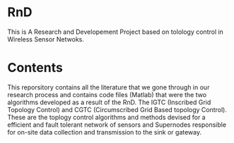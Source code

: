 # RnD
This is A Research and Developement Project based on tolology control in Wireless Sensor Netwoks.
# Contents
This reporsitory contains all the literature that we gone through in our research process and contains code files (Matlab) that were the two algorithms developed as a result of the RnD. The IGTC (Inscribed Grid Topology Control) and CGTC (Circumscribed Grid Based topology Control). These are the toplogy control algorithms and methods devised for a efficient and fault tolerant network of sensors and Supernodes responsible for on-site data collection and transmission to the sink or gateway.
